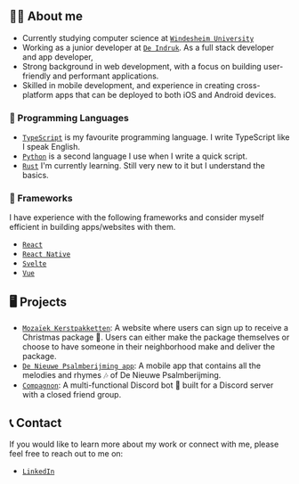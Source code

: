 ## 👋🏻 About me

- Currently studying computer science at [`Windesheim University`](https://www.windesheim.nl/)
- Working as a junior developer at [`De Indruk`](https://www.deindruk.nl/). As a full stack developer and app developer, 
- Strong background in web development, with a focus on building user-friendly and performant applications. 
- Skilled in mobile development, and experience in creating cross-platform apps that can be deployed to both iOS and Android devices.

### 🚀 Programming Languages
- [`TypeScript`]() is my favourite programming language. I write TypeScript like I speak English.
- [`Python`]() is a second language I use when I write a quick script.
- [`Rust`]() I'm currently learning. Still very new to it but I understand the basics.

### 🧱 Frameworks
I have experience with the following frameworks and consider myself efficient in building apps/websites with them.

- [`React`](https://reactjs.org/)
- [`React Native`](https://reactnative.dev/)
- [`Svelte`](https://svelte.dev/)
- [`Vue`](https://vuejs.org/)

## 🖥️ Projects

- [`Mozaïek Kerstpakketten`](https://kerstpakket.mozaiek.nl): A website where users can sign up to receive a Christmas package 🎄. Users can either make the package themselves or choose to have someone in their neighborhood make and deliver the package.
- [`De Nieuwe Psalmberijming app`](https://apps.apple.com/nl/app/de-nieuwe-psalmberijming/id1610551358): A mobile app that contains all the melodies and rhymes 🎶 of De Nieuwe Psalmberijming.
- [`Compagnon`](https://github.com/Joehoel/compagnon): A multi-functional Discord bot 🤖 built for a Discord server with a closed friend group.

## 📞 Contact

If you would like to learn more about my work or connect with me, please feel free to reach out to me on: 
- [`LinkedIn`](https://www.linkedin.com/in/jo%C3%ABl-kuijper-777299206)

